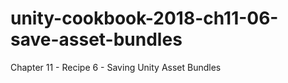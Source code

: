 # unity-cookbook-2018-ch11-06-save-asset-bundles
Chapter 11 - Recipe 6 - Saving Unity Asset Bundles
